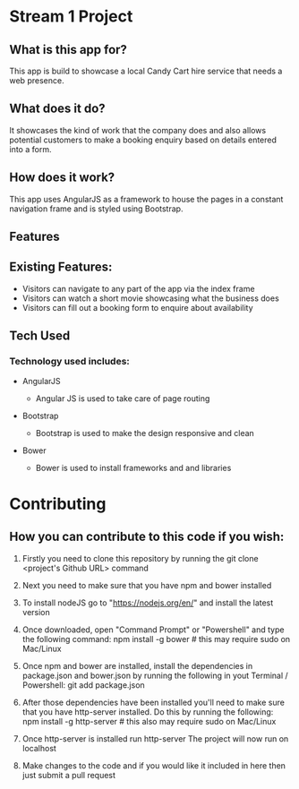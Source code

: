 # Stream 1 Project

## What is this app for?

This app is build to showcase a local Candy Cart hire service that needs a web presence. 

## What does it do?

It showcases the kind of work that the company does and also allows potential customers to make a booking enquiry based on details entered into a form.

## How does it work?

This app uses AngularJS as a framework to house the pages in a constant navigation frame and is styled using Bootstrap.

## Features

## Existing Features:

 * Visitors can navigate to any part of the app via the index frame
 * Visitors can watch a short movie showcasing what the business does
 * Visitors can fill out a booking form to enquire about availability
 
## Tech Used

### Technology used includes:

* AngularJS
	* Angular JS is used to take care of page routing
	
* Bootstrap
	* Bootstrap is used to make the design responsive and clean

* Bower
	* Bower is used to install frameworks and and libraries

# Contributing

## How you can contribute to this code if you wish:

1. Firstly you need to clone this repository by running the git clone <project's Github URL> command
2. Next you need to make sure that you have npm and bower installed
3. To install nodeJS go to "https://nodejs.org/en/" and install the latest version
4. Once downloaded, open "Command Prompt" or "Powershell" and type the following command: npm install -g bower # this may require sudo on Mac/Linux
5. Once npm and bower are installed, install the dependencies in package.json and bower.json by running the following in yout Terminal / Powershell: git add package.json

6. After those dependencies have been installed you'll need to make sure that you have http-server installed. Do this by running the following: npm install -g http-server # this also may require sudo on Mac/Linux
7. Once http-server is installed run http-server
The project will now run on localhost
8. Make changes to the code and if you would like it included in here then just submit a pull request

